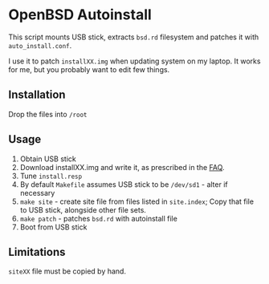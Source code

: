 # OpenBSD Autoinstall

This script mounts USB stick, extracts `bsd.rd` filesystem 
and patches it with `auto_install.conf`.

I use it to patch `installXX.img` when updating system
on my laptop. It works for me, but you probably want
to edit few things.

## Installation

Drop the files into `/root`

## Usage

1. Obtain USB stick
2. Download installXX.img and write it, as prescribed in the [FAQ](https://www.openbsd.org/faq/faq4.html).
3. Tune `install.resp`
3. By default `Makefile` assumes USB stick to be `/dev/sd1` - alter if necessary
4. `make site` - create site file from files listed in `site.index`;
   Copy that file to USB stick, alongside other file sets.
5. `make patch` - patches `bsd.rd` with autoinstall file
6. Boot from USB stick

## Limitations

`siteXX` file must be copied by hand.
